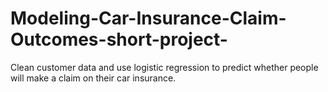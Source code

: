 # Modeling-Car-Insurance-Claim-Outcomes-short-project-
Clean customer data and use logistic regression to predict whether people will make a claim on their car insurance.
